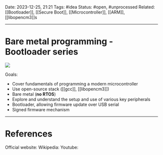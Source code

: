 Date: 2023-12-25, 21:21
Tags: #idea
Status: #open, #unprocessed 
Related: [[Bootloader]], [[Secure Boot]], [[Microcontroller]], [[ARM]], [[libopencm3]]s

---
# Bare metal programming - Bootloader series

![](https://www.youtube.com/watch?v=uQQsDWLRDuI&list=PLP29wDx6QmW7HaCrRydOnxcy8QmW0SNdQ&index=1&t=31s)

Goals:
- Cover fundamentals of programming a modern microcontroller
- Use open-source stack ([[gcc]], [[libopencm3]])
- Bare metal (**no RTOS**)
- Explore and understand the setup and use of various key peripherals
- Bootloader, allowing firmware update over USB serial
- Signed firmware mechanism


---
# References
Official website:
Wikipedia:
Youtube: